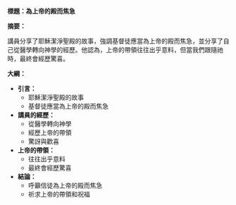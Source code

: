 **標題：為上帝的殿而焦急**

**摘要：**

講員分享了耶穌潔淨聖殿的故事，強調基督徒應當為上帝的殿而焦急，並分享了自己從醫學轉向神學的經歷。他認為，上帝的帶領往往出乎意料，但當我們跟隨祂時，最終會經歷驚喜。

**大綱：**

* **引言：**
    * 耶穌潔淨聖殿的故事
    * 基督徒應當為上帝的殿而焦急
* **講員的經歷：**
    * 從醫學轉向神學
    * 經歷上帝的帶領
    * 驚訝與歡喜
* **上帝的帶領：**
    * 往往出乎意料
    * 最終會經歷驚喜
* **結論：**
    * 呼籲信徒為上帝的殿而焦急
    * 祈求上帝的帶領和祝福